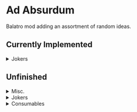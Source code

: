 # Ad Absurdum
Balatro mod adding an assortment of random ideas.

## Currently Implemented
<details>
<summary>Jokers</summary>

- 7-Up: Each played 7 permanently gains +7 mult when scored<br/>
- Iron Savior: Prevents death and destroys 1 Steel Card (Increase cards destroyed by 1 when Boss Blind defeated)<br/>
</details>

## Unfinished
<details>
<summary>Misc.</summary>

- Spectral Seal: Creates a Spectral card when played (must have room), 1/3 chance to destroy card<br/>
</details>
<details>
<summary>Jokers</summary>

- Debt Collector (placeholder name): No longer gain money from interest, instead adding X0.05 mult for every $1<br/>
</details>
<details>
<summary>Consumables</summary>

### Distorted Spectral

- Familiar (Wraith): Fills Joker space with Rare Jokers, sets money to -$20<br/>
- The Mind (The Soul): Creates a Negative Legendary Joker, +1 Ante (cannot be used on Ante 8)<br/>
- White Hole (Black Hole): Upgrade all poker hands by 3 levels, reset played hand stats<br/>
- Clairvoyance (Medium): Adds a Spectral Seal to one selected card<br/>
- Reverie (Trance): Adds a Blue Seal to 2 chosen cards, removes all other seals from hand<br/>
- Recall (Deja Vu): Adds a Red Seal to 2 chosen cards, removes all editions from hand<br/>
- Emblem (Talisman): Adds a Gold Seal to 2 chosen cards, removes all enhancements from hand<br/>
- ??? (Ankh): Creates an exact copy of one selected Joker, destroys all others & deducts their sell value<br/>
- Spirit (Familiar): Destroy 4 random cards in your hand, add 3 Polychrome face cards<br/>
- ??? (Grim): Destroy 3 random cards in your hand, turn all other cards into Enhanced Aces<br/>
- Conjuration (Incantation): Destroy 4 random cards in your hand, add one Enhanced number card for each face card in deck<br/>
- Atmos (Aura): Add random edition (excl. Negative) to 3 selected cards in hand, remove editions from all other cards of selected ranks<br/>
- Glyph (Sigil): Convert all cards in hand to selected card's suit, -1 Joker slot<br/>
- ??? (Ouija): Convert all cards in hand to selected card's rank, -2 hand size<br/>
- Ichor (Ectoplasm): Add Negative to 2 random Jokers, -3 hand size<br/>
- Incandesce (Immolate): Destroy all cards of selected rank, gain $3 for each card destroyed<br/>
- ??? (Cryptid): For other cards in hand, 1/2 chance of becoming duplicate of selected card, otherwise destroy card<br/>
- Curse (Hex): Add Polychrome and Negative to a random Joker<br/>
</details>
